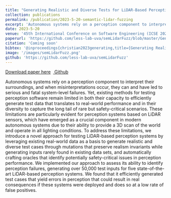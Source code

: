 ```yaml
---
title: "Generating Realistic and Diverse Tests for LiDAR-Based Perception Systems"
collection: publications
permalink: /publication/2023-5-20-semantic-lidar-fuzzing
excerpt: 'Autonomous systems rely on a perception component to interpret their  surroundings, and when   misinterpretations occur, they can and have led to serious and fatal system-level failures. Yet, existing methods for testing  perception software remain limited in both their capacity to efficiently generate test data that translates to real-world performance and in their diversity to capture the long tail of rare but safety-critical scenarios. These limitations are particularly evident for  perception systems based on LiDAR sensors, which have emerged as a crucial component in modern autonomous systems due to their ability to provide a 3D scan of the world and operate in all lighting conditions. To address these limitations, we introduce a novel approach for testing LiDAR-based perception systems by leveraging existing real-world data as a basis to generate realistic and diverse test cases through mutations that preserve realism invariants while generating inputs rarely found in existing data sets, and automatically crafting   oracles that identify potentially safety-critical issues in perception performance. We implemented our approach to assess its ability to identify perception failures, generating over 50,000 test inputs for five state-of-the-art LiDAR-based perception systems. We found that it efficiently generated test cases that  yield errors in perception that could result in real consequences if these systems were deployed and does so at a low rate of false positives.'
date: 2023-5-20
venue: '45th International Conference on Software Engineering (ICSE 2023)'
paperurl: 'https://github.com/less-lab-uva/semLidarFuzz/blob/master/Generating%20Realistic%20and%20Diverse%20Tests%20for%20LiDAR-Based%20Perception%20Systems.pdf'
citation: 'Coming soon'
bibtex: '@inproceedings{christian2023generating,title={Generating Realistic and Diverse Tests for LiDAR-Based Perception Systems},author={Christian, Garrett and Woodlief, Trey and Elbaum, Sebastian},booktitle={2023 IEEE/ACM 45th International Conference on Software Engineering (ICSE)},pages={2604--2616},year={2023},organization={IEEE}}'
image: '/images/semLidarFuzz.png'
github: 'https://github.com/less-lab-uva/semLidarFuzz'
---
```


<a href='https://github.com/less-lab-uva/semLidarFuzz/blob/master/Generating%20Realistic%20and%20Diverse%20Tests%20for%20LiDAR-Based%20Perception%20Systems.pdf'>Download paper here</a>&nbsp;&nbsp;<a href="https://github.com/less-lab-uva/semLidarFuzz"><i class="fab fa-fw fa-github" aria-hidden="true"></i> Github</a>

Autonomous systems rely on a perception component to interpret their  surroundings, and when   misinterpretations occur, they can and have led to serious and fatal system-level failures. Yet, existing methods for testing  perception software remain limited in both their capacity to efficiently generate test data that translates to real-world performance and in their diversity to capture the long tail of rare but safety-critical scenarios. These limitations are particularly evident for  perception systems based on LiDAR sensors, which have emerged as a crucial component in modern autonomous systems due to their ability to provide a 3D scan of the world and operate in all lighting conditions. To address these limitations, we introduce a novel approach for testing LiDAR-based perception systems by leveraging existing real-world data as a basis to generate realistic and diverse test cases through mutations that preserve realism invariants while generating inputs rarely found in existing data sets, and automatically crafting   oracles that identify potentially safety-critical issues in perception performance. We implemented our approach to assess its ability to identify perception failures, generating over 50,000 test inputs for five state-of-the-art LiDAR-based perception systems. We found that it efficiently generated test cases that  yield errors in perception that could result in real consequences if these systems were deployed and does so at a low rate of false positives.
